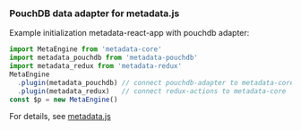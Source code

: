 ### PouchDB data adapter for metadata.js

Example initialization metadata-react-app with pouchdb adapter:
```javascript
import MetaEngine from 'metadata-core'
import metadata_pouchdb from 'metadata-pouchdb'
import metadata_redux from 'metadata-redux'
MetaEngine
  .plugin(metadata_pouchdb) // connect pouchdb-adapter to metadata-core
  .plugin(metadata_redux)   // connect redux-actions to metadata-core
const $p = new MetaEngine()
```

For details, see [metadata.js](https://github.com/oknosoft/metadata.js)
